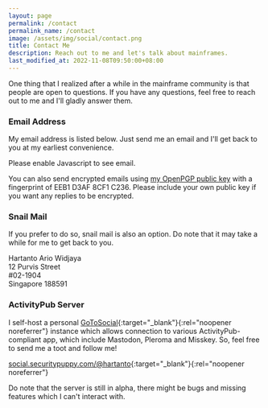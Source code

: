 ```yaml
---
layout: page
permalink: /contact
permalink_name: /contact
image: /assets/img/social/contact.png
title: Contact Me
description: Reach out to me and let's talk about mainframes.
last_modified_at: 2022-11-08T09:50:00+08:00
---
```


One thing that I realized after a while in the mainframe community is that people are open to questions. If you have any questions, feel free to reach out to me and I'll gladly answer them.

### Email Address

My email address is listed below. Just send me an email and I'll get back to you at my earliest convenience.

<a data="92CE2?E@oD64FC:EJAFAAJ]4@>" class="contact-button javascript-required">Please enable Javascript to see email.</a>

You can also send encrypted emails using [my OpenPGP public key](https://securitypuppy.com/.well-known/openpgpkey/EEB1D3AF8CF1C236.pub.asc) with a fingerprint of EEB1 D3AF 8CF1 C236. Please include your own public key if you want any replies to be encrypted.

### Snail Mail

If you prefer to do so, snail mail is also an option. Do note that it may take a while for me to get back to you.

Hartanto Ario Widjaya<br>12 Purvis Street<br>#02-1904<br>Singapore 188591

### ActivityPub Server

I self-host a personal [GoToSocial](https://github.com/superseriousbusiness/gotosocial){:target="_blank"}{:rel="noopener noreferrer"} instance which allows connection to various ActivityPub-compliant app, which include Mastodon, Pleroma and Misskey. So, feel free to send me a toot and follow me!

[social.securitypuppy.com/@hartanto](https://social.securitypuppy.com/@hartanto){:target="_blank"}{:rel="noopener noreferrer"}

Do note that the server is still in alpha, there might be bugs and missing features which I can't interact with.

<script src="{{ '/assets/js/email.min.js' | absolute_url }}"></script>